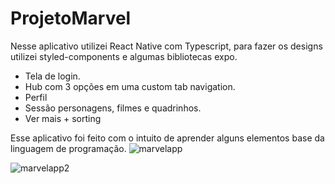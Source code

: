 ﻿# ProjetoMarvel

  Nesse aplicativo utilizei React Native com Typescript, para fazer os designs utilizei styled-components e algumas bibliotecas expo.

* Tela de login.
* Hub com 3 opções em uma custom tab navigation.
* Perfil
* Sessão personagens, filmes e quadrinhos.
* Ver mais + sorting

Esse aplicativo foi feito com o intuito de aprender alguns elementos base da linguagem de programação. 
![marvelapp](https://user-images.githubusercontent.com/115902268/216216768-9255159f-ec4a-40e8-83b3-731a0dfb39a6.png)

![marvelapp2](https://user-images.githubusercontent.com/115902268/216217348-c692f8a5-1f3f-4de4-b746-7b04df5fc2eb.png)
